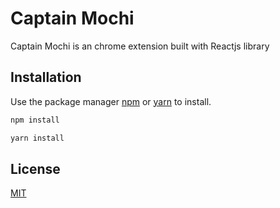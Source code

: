 # Captain Mochi

Captain Mochi is an chrome extension built with Reactjs library

## Installation

Use the package manager [npm](https://www.npmjs.com/) or [yarn](https://yarnpkg.com/) to install.

```bash
npm install
```

```bash
yarn install
```

## License
[MIT](https://choosealicense.com/licenses/mit/)